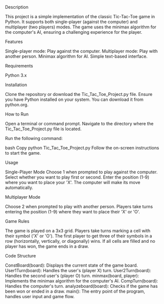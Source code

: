 Description

This project is a simple implementation of the classic Tic-Tac-Toe game in Python. It supports both single-player (against the computer) and multiplayer (two players) modes. The game uses the minimax algorithm for the computer's AI, ensuring a challenging experience for the player.

Features

Single-player mode: Play against the computer.
Multiplayer mode: Play with another person.
Minimax algorithm for AI.
Simple text-based interface.

Requirements

Python 3.x

Installation

Clone the repository or download the Tic_Tac_Toe_Project.py file.
Ensure you have Python installed on your system. You can download it from python.org.

How to Run

Open a terminal or command prompt.
Navigate to the directory where the Tic_Tac_Toe_Project.py file is located.

Run the following command:

bash
Copy
python Tic_Tac_Toe_Project.py
Follow the on-screen instructions to start the game.

Usage

Single-Player Mode
Choose 1 when prompted to play against the computer.
Select whether you want to play first or second.
Enter the position (1-9) where you want to place your 'X'.
The computer will make its move automatically.

Multiplayer Mode

Choose 2 when prompted to play with another person.
Players take turns entering the position (1-9) where they want to place their 'X' or 'O'.

Game Rules

The game is played on a 3x3 grid.
Players take turns marking a cell with their symbol ('X' or 'O').
The first player to get three of their symbols in a row (horizontally, vertically, or diagonally) wins.
If all cells are filled and no player has won, the game ends in a draw.

Code Structure

ConstBoard(board): Displays the current state of the game board.
User1Turn(board): Handles the user's (player X) turn.
User2Turn(board): Handles the second user's (player O) turn.
minmax(board, player): Implements the minimax algorithm for the computer's AI.
CompTurn(board): Handles the computer's turn.
analyzeboard(board): Checks if the game has been won or ended in a draw.
main(): The entry point of the program, handles user input and game flow.
